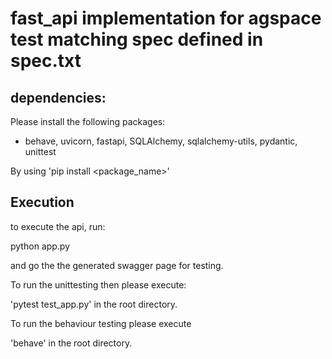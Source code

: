 # fast_api implementation for agspace test matching spec defined in spec.txt

## dependencies:

Please install the following packages:


- behave, uvicorn, fastapi, SQLAlchemy, sqlalchemy-utils, pydantic, unittest

By using 'pip install <package_name>'

## Execution

to execute the api, run:

python app.py

and go the the generated swagger page for testing.


To run the unittesting then please execute:

'pytest test_app.py' in the root directory.


To run the behaviour testing please execute

'behave' in the root directory.



